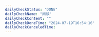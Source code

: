 ```yaml
---
dailyCheckStatus: "DONE"
dailyCheckName: "阅读"
dailyCheckContent: ""
dailyCheckDoneTime: "2024-07-19T16:54:16"
dailyCheckCanceledTime:
---
```


